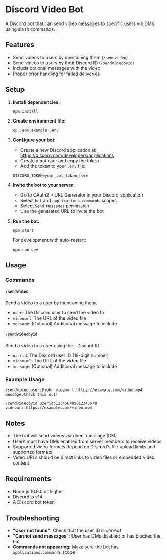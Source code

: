 # Discord Video Bot

A Discord bot that can send video messages to specific users via DMs using slash commands.

## Features

- Send videos to users by mentioning them (`/sendvideo`)
- Send videos to users by their Discord ID (`/sendvideobyid`) 
- Include optional messages with the video
- Proper error handling for failed deliveries

## Setup

1. **Install dependencies:**
   ```bash
   npm install
   ```

2. **Create environment file:**
   ```bash
   cp .env.example .env
   ```

3. **Configure your bot:**
   - Create a new Discord application at https://discord.com/developers/applications
   - Create a bot user and copy the token
   - Add the token to your `.env` file:
   ```
   DISCORD_TOKEN=your_bot_token_here
   ```

4. **Invite the bot to your server:**
   - Go to OAuth2 > URL Generator in your Discord application
   - Select `bot` and `applications.commands` scopes
   - Select `Send Messages` permission
   - Use the generated URL to invite the bot

5. **Run the bot:**
   ```bash
   npm start
   ```
   
   For development with auto-restart:
   ```bash
   npm run dev
   ```

## Usage

### Commands

#### `/sendvideo`
Send a video to a user by mentioning them.
- `user`: The Discord user to send the video to
- `videourl`: The URL of the video file
- `message`: (Optional) Additional message to include

#### `/sendvideobyid`  
Send a video to a user using their Discord ID.
- `userid`: The Discord user ID (18-digit number)
- `videourl`: The URL of the video file  
- `message`: (Optional) Additional message to include

### Example Usage

```
/sendvideo user:@john videourl:https://example.com/video.mp4 message:Check this out!

/sendvideobyid userid:123456789012345678 videourl:https://example.com/video.mp4
```

## Notes

- The bot will send videos via direct message (DM)
- Users must have DMs enabled from server members to receive videos
- Supported video formats depend on Discord's file upload limits and supported formats
- Video URLs should be direct links to video files or embedded video content

## Requirements

- Node.js 16.9.0 or higher
- Discord.js v14
- A Discord bot token

## Troubleshooting

- **"User not found"**: Check that the user ID is correct
- **"Cannot send messages"**: User has DMs disabled or has blocked the bot
- **Commands not appearing**: Make sure the bot has `applications.commands` scope
